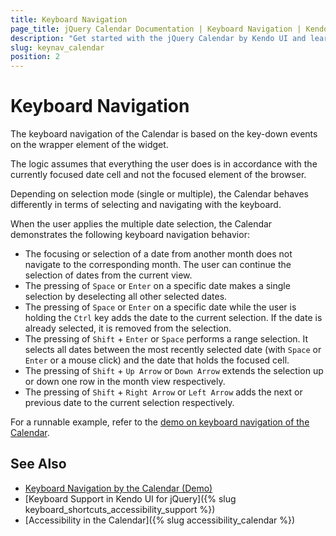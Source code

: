 ```yaml
---
title: Keyboard Navigation
page_title: jQuery Calendar Documentation | Keyboard Navigation | Kendo UI
description: "Get started with the jQuery Calendar by Kendo UI and learn about the accessibility support it provides through its keyboard navigation functionality."
slug: keynav_calendar
position: 2
---
```


# Keyboard Navigation

The keyboard navigation of the Calendar is based on the key-down events on the wrapper element of the widget.

The logic assumes that everything the user does is in accordance with the currently focused date cell and not the focused element of the browser.

Depending on selection mode (single or multiple), the Calendar behaves differently in terms of selecting and navigating with the keyboard.

When the user applies the multiple date selection, the Calendar demonstrates the following keyboard navigation behavior:

* The focusing or selection of a date from another month does not navigate to the corresponding month. The user can continue the selection of dates from the current view.
* The pressing of `Space` or `Enter` on a specific date makes a single selection by deselecting all other selected dates.
* The pressing of `Space` or `Enter` on a specific date while the user is holding the `Ctrl` key adds the date to the current selection. If the date is already selected, it is removed from the selection.
* The pressing of `Shift` + `Enter` or `Space` performs a range selection. It selects all dates between the most recently selected date (with `Space` or `Enter` or a mouse click) and the date that holds the focused cell.
* The pressing of `Shift` + `Up Arrow` or `Down Arrow` extends the selection up or down one row in the month view respectively.
* The pressing of `Shift` + `Right Arrow` or `Left Arrow` adds the next or previous date to the current selection respectively.

For a runnable example, refer to the [demo on keyboard navigation of the Calendar](https://demos.telerik.com/kendo-ui/calendar/keyboard-navigation).

## See Also

* [Keyboard Navigation by the Calendar (Demo)](https://demos.telerik.com/kendo-ui/calendar/keyboard-navigation)
* [Keyboard Support in Kendo UI for jQuery]({% slug keyboard_shortcuts_accessibility_support %})
* [Accessibility in the Calendar]({% slug accessibility_calendar %})
